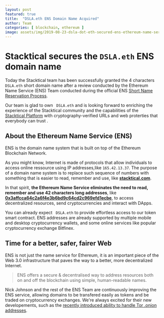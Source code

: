 ```yaml
---
layout: post
featured: true
title:  "DSLA.eth ENS Domain Name Acquired"
author: Team
categories: [ blockchain, ethereum ]
image: assets/img/2019-08-23-dsla-dot-eth-secured-ens-ethereum-name-service.jpg
---
```


# Stacktical secures the `DSLA.eth` ENS domain name

Today the Stacktical team has been successfully granted the 4 characters `DSLA.eth` short domain name after a review conducted by the Ethereum Name Service (ENS) Team conducted during the official ENS [Short Name Reservation Process](https://medium.com/the-ethereum-name-service/announcing-the-ens-3-6-character-eth-name-reservation-process-7f3cc4d13f65).

Our team is glad to own ` DSLA.eth` and is looking forward to enriching the experience of the Stacktical community and the capabilities of the [Stacktical Platform](https://dsla.network) with cryptography-verified URLs and web proterties that everybody can trust .

## About the Ethereum Name Service (ENS)

ENS is the domain name system that is built on top of the Ethereum Blockchain Network.  

As you might know, Internet is made of protocols that allow individuals to access online ressource using IP addresses,like `165.42.13.37`. The purpose of a domain name system is to replace such sequence of numbers with something that is easier to read, remember and use, like **[stacktical.com](https://stacktical.com)**.

In that spirit,  **the Ethereum Name Service eliminates the need to read, remember and use 42 characters long addresses**, like **[0x3affcca64c2a6f4e3b6bd9c64cd2c969efd1ecbe](https://etherscan.io/token/0x3affcca64c2a6f4e3b6bd9c64cd2c969efd1ecbe)**, to access decentralized resources, send cryptocurrencies and interact with DApps. 

You can already expect ` DSLA.eth` to provide effortless access to our token smart contract.
ENS addresses are already supported by multiple mobile and desktop cryptocurrency wallets, and some online services like popular cryptocurrency exchange Bitfinex.

## Time for a better, safer, fairer Web

ENS is not just the name service for Ethereum, it is an important piece of the Web 3.0 infrastructure that paves the way to a better, more decentralized Internet.

> ENS offers a secure & decentralised way to address resources both on and off the blockchain using simple, human-readable names.

Nick Johnson and the rest of the ENS Team are continuously improving the ENS service, allowing domains to be transfered easily as tokens and be traded on cryptocurrency exchanges. We're always excited for their new developements, such as the [recently introduced ability to handle Tor .onion addresses](https://medium.com/the-ethereum-name-service/ens-now-supports-tor-onion-address-resolution-9bb3bdff6217).
